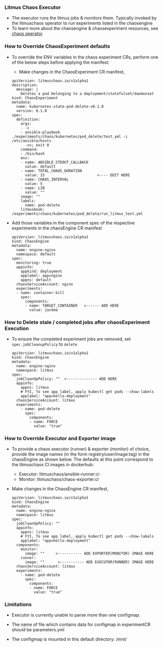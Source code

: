 ### Litmus Chaos Executor

-   The executor runs the litmus jobs & monitors them. Typically invoked by the litmuschaos operator to run
    experiments listed in the chaosengine
-   To learn more about the chaosengine & chaosexperiment resources, see [chaos operator](https://github.com/litmuschaos/chaos-operator)

### How to Override ChaosExperiment defaults

-   To override the ENV variables in the chaos experiment CRs, perform one of the below steps before applying the manifest:

    -   Make changes in the ChaosExperiment CR manifest,

    ```
    apiVersion: litmuschaos.io/v1alpha1
    description:
      message: |
        Deletes a pod belonging to a deployment/statefulset/daemonset
    kind: ChaosExperiment
    metadata:
      name: kubernetes-state-pod-delete-v0.1.0
      version: 0.1.0
    spec:
      definition:
        args:
        - -c
        - ansible-playbook ./experiments/chaos/kubernetes/pod_delete/test.yml -i /etc/ansible/hosts
          -vv; exit 0
        command:
        - /bin/bash
        env:
        - name: ANSIBLE_STDOUT_CALLBACK
          value: default
        - name: TOTAL_CHAOS_DURATION 
          value: 15                        <---- EDIT HERE
        - name: CHAOS_INTERVAL
          value: 5
        - name: LIB
          value: ""
        image: ""
        labels:
          name: pod-delete
        litmusbook: /experiments/chaos/kubernetes/pod_delete/run_litmus_test.yml
    ```    

-   Add those variables in the component spec of the respective experiments in the chaosEngine CR manifest

    ```
    apiVersion: litmuschaos.io/v1alpha1
    kind: ChaosEngine
    metadata:
      name: engine-nginx
      namespace: default
    spec:
      monitoring: true 
      appinfo:
        appkind: deployment
        applabel: app=nginx
        appns: default    
      chaosServiceAccount: nginx
      experiments:
      - name: container-kill
        spec:
          components:
          - name: TARGET_CONTAINER   <------ ADD HERE  
            value: jackma
    ```
    
### How to Delete stale / completed jobs after chaosExperiment Execution

-   To ensure the completed experiment jobs are removed, set `spec.jobCleanupPolicy` to `delete`

    ```
    apiVersion: litmuschaos.io/v1alpha1
    kind: ChaosEngine
    metadata:
      name: engine-nginx
      namespace: litmus 
    spec:
      jobCleanUpPolicy: ""  <-------------- ADD HERE
      appinfo: 
        appns: litmus
        # FYI, To see app label, apply kubectl get pods --show-labels
        applabel: "app=hello-deployment" 
      chaosServiceAccount: litmus 
      experiments:
        - name: pod-delete
          spec:
            components:
            - name: FORCE
              value: "true"
    ```
    
### How to Override Executor and Exporter image

-   To provide a chaos executor (runner) & exporter (monitor) of choice, provide the image names (in the form registry/user/image:tag) in the chaosEngine as shown below. The defaults at this point correspond to the litmuschaos CI images in dockerhub:
    
    -   Executor: litmuschaos/ansible-runner:ci
    -   Monitor: litmuschaos/chaos-exporter:ci

-   Make changes in the ChaosEngine CR manifest,
        
    ```
    apiVersion: litmuschaos.io/v1alpha1
    kind: ChaosEngine
    metadata:
      name: engine-nginx
      namespace: litmus 
    spec:
      jobCleanUpPolicy: ""  
      appinfo: 
        appns: litmus
        # FYI, To see app label, apply kubectl get pods --show-labels
        applabel: "app=hello-deployment"
      components:
        monitor:
          image: ""     <----------- ADD EXPORTER(MONITOR) IMAGE HERE
        runner:
          image: ""      <----------- ADD EXECUTOR(RUNNER) IMAGE HERE
      chaosServiceAccount: litmus 
      experiments:
        - name: pod-delete
          spec:
            components:
            - name: FORCE
              value: "true"
    ```

### Limitations

-   Executor is currently unable to parse more than one configmap.

-   The name of file which contains data for configmap in experimentCR should be parameters.yml

-   The configmap is mounted in this default directory: /mnt/ 
